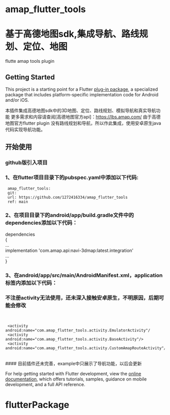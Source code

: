 # amap_flutter_tools

# 基于高德地图sdk,集成导航、路线规划、定位、地图

flutte amap tools plugin

## Getting Started

This project is a starting point for a Flutter
[plug-in package](https://flutter.dev/developing-packages/), a specialized package that includes
platform-specific implementation code for Android and/or iOS.

本插件集成高德地图sdk中的3D地图、定位、路线规划、模拟导航和真实导航功能 更多需求和内容请查阅[高德地图官方api]：https://lbs.amap.com/
由于高德地图官方flutter plugin 没有路线规划和导航，所以作此集成，使用安卓原生java代码实现导航功能。

## 开始使用

### github版引入项目

### 1、在flutter项目目录下的pubspec.yaml中添加以下代码: 
     amap_flutter_tools:  
     git:  
     url: https://github.com/1272416334/amap_flutter_tools  
     ref: main  
### 2、在项目目录下的android/app/build.gradle文件中的dependencies添加以下代码： 
dependencies  
{  
     ...  
     implementation 'com.amap.api:navi-3dmap:latest.integration'   
     ...  
}  <br>
### 3、在android/app/src/main/AndroidManifest.xml，application标签内添加以下代码：  <br>
### 不注册activity无法使用，还未深入接触安卓原生，不明原因，后期可能会修改  
<!--     注册activity-->  <br>
     <activity android:name="com.amap_flutter_tools.activity.EmulatorActivity"/
     <activity android:name="com.amap_flutter_tools.activity.BaseActivity"/>
     <activity android:name="com.amap_flutter_tools.activity.CustomAmapRouteActivity"/>

<br>
#### 目前插件还未完善，example中只展示了导航功能，以后会更新

For help getting started with Flutter development, view the
[online documentation](https://flutter.dev/docs), which offers tutorials, samples, guidance on
mobile development, and a full API reference.

# flutterPackage
